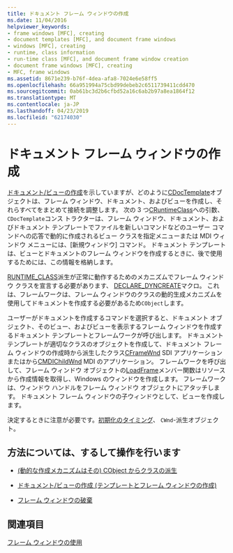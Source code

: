 ```yaml
---
title: ドキュメント フレーム ウィンドウの作成
ms.date: 11/04/2016
helpviewer_keywords:
- frame windows [MFC], creating
- document templates [MFC], and document frame windows
- windows [MFC], creating
- runtime, class information
- run-time class [MFC], and document frame window creation
- document frame windows [MFC], creating
- MFC, frame windows
ms.assetid: 8671e239-b76f-4dea-afa8-7024e6e58ff5
ms.openlocfilehash: 66a951994a75cbd99debeb2c6511739411cdd470
ms.sourcegitcommit: 0ab61bc3d2b6cfbd52a16c6ab2b97a8ea1864f12
ms.translationtype: MT
ms.contentlocale: ja-JP
ms.lasthandoff: 04/23/2019
ms.locfileid: "62174030"
---
```

# <a name="creating-document-frame-windows"></a>ドキュメント フレーム ウィンドウの作成

[ドキュメント/ビューの作成](../mfc/document-view-creation.md)を示していますが、どのように[CDocTemplate](../mfc/reference/cdoctemplate-class.md)オブジェクトは、フレーム ウィンドウ、ドキュメント、およびビューを作成し、それらすべてをまとめて接続を調整します。 次の 3 つ[CRuntimeClass](../mfc/reference/cruntimeclass-structure.md)への引数、`CDocTemplate`コンス トラクターは、フレーム ウィンドウ、ドキュメント、およびドキュメント テンプレートでファイルを新しいコマンドなどのユーザー コマンドへの応答で動的に作成されるビュー クラスを指定メニューまたは MDI ウィンドウ メニューには、[新規ウィンドウ] コマンド。 ドキュメント テンプレートは、ビューとドキュメントのフレーム ウィンドウを作成するときに、後で使用するためには、この情報を格納します。

[RUNTIME_CLASS](../mfc/reference/run-time-object-model-services.md#runtime_class)派生が正常に動作するためのメカニズムでフレーム ウィンドウ クラスを宣言する必要があります、 [DECLARE_DYNCREATE](../mfc/reference/run-time-object-model-services.md#declare_dyncreate)マクロ。 これは、フレームワークは、フレーム ウィンドウのクラスの動的生成メカニズムを使用してドキュメントを作成する必要があるため`CObject`します。

ユーザーがドキュメントを作成するコマンドを選択すると、ドキュメント オブジェクト、そのビュー、およびビューを表示するフレーム ウィンドウを作成するドキュメント テンプレートとフレームワークが呼び出します。 ドキュメント テンプレートが適切なクラスのオブジェクトを作成して、ドキュメント フレーム ウィンドウの作成時から派生したクラス[CFrameWnd](../mfc/reference/cframewnd-class.md) SDI アプリケーションまたはから[CMDIChildWnd](../mfc/reference/cmdichildwnd-class.md) MDI のアプリケーション。 フレームワークを呼び出して、フレーム ウィンドウ オブジェクトの[LoadFrame](../mfc/reference/cframewnd-class.md#loadframe)メンバー関数はリソースから作成情報を取得し、Windows のウィンドウを作成します。 フレームワークは、ウィンドウ ハンドルをフレーム ウィンドウ オブジェクトにアタッチします。 ドキュメント フレーム ウィンドウの子ウィンドウとして、ビューを作成します。

決定するときに注意が必要です。[初期化のタイミング](../mfc/when-to-initialize-cwnd-objects.md)、 `CWnd`-派生オブジェクト。

## <a name="what-do-you-want-to-know-more-about"></a>方法については、するして操作を行います

- [(動的な作成メカニズムはその) CObject からクラスの派生](../mfc/deriving-a-class-from-cobject.md)

- [ドキュメント/ビューの作成 (テンプレートとフレーム ウィンドウの作成)](../mfc/document-view-creation.md)

- [フレーム ウィンドウの破棄](../mfc/destroying-frame-windows.md)

## <a name="see-also"></a>関連項目

[フレーム ウィンドウの使用](../mfc/using-frame-windows.md)
